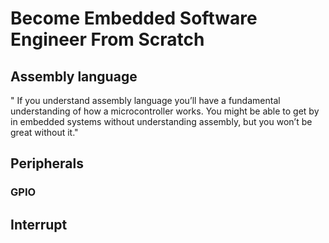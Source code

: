 # Become Embedded Software Engineer From Scratch

## Assembly language

" If you understand assembly language you’ll have a fundamental understanding of how a microcontroller works. You might be able to get by in embedded systems without understanding assembly, but you won’t be great without it."



## Peripherals

### GPIO

## Interrupt









